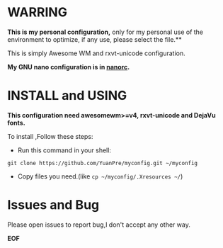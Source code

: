 # WARRING
**This is my personal configuration,**
only for my personal use of the environment to optimize, if any use, please select the file.**

This is simply Awesome WM and rxvt-unicode configuration.

**My GNU nano configuration is in [nanorc](https://github.com/YuanPre/nanorc.git).**

# INSTALL and USING
**This configuration need awesomewm>=v4, rxvt-unicode  and DejaVu fonts.**  

To install ,Follow these steps:
* Run this command in your shell:
```
git clone https://github.com/YuanPre/myconfig.git ~/myconfig
```  
* Copy files you need.(like `cp ~/myconfig/.Xresources ~/`)

# Issues and Bug
Please open issues to report bug,I don't accept any other way.

**EOF**
